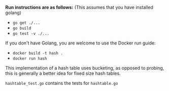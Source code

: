 **Run instructions are as follows:**
(This assumes that you have installed golang)

- `go get ./...`
- `go build`
- `go test -v ./...`

If you don't have Golang, you are welcome to use the Docker run guide:
- `docker build -t hash .`
- `docker run hash`

This implementation of a hash table uses bucketing, as opposed to probing, this is generally a better idea for fixed size hash tables.

`hashtable_test.go` contains the tests for `hashtable.go`